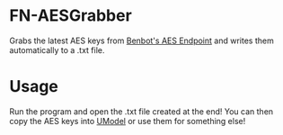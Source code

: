 # FN-AESGrabber
Grabs the latest AES keys from [Benbot's AES Endpoint](https://benbotfn.tk/api/v1/aes) and writes them automatically to a .txt file.

# Usage
Run the program and open the .txt file created at the end! You can then copy the AES keys into [UModel](https://github.com/gildor2/UEViewer) or use them for something else!
